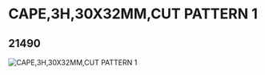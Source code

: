 # CAPE,3H,30X32MM,CUT PATTERN 1
## 21490
![CAPE,3H,30X32MM,CUT PATTERN 1](https://lc-www-live-s.legocdn.com/media/bricks/5/2/6116753.jpg)